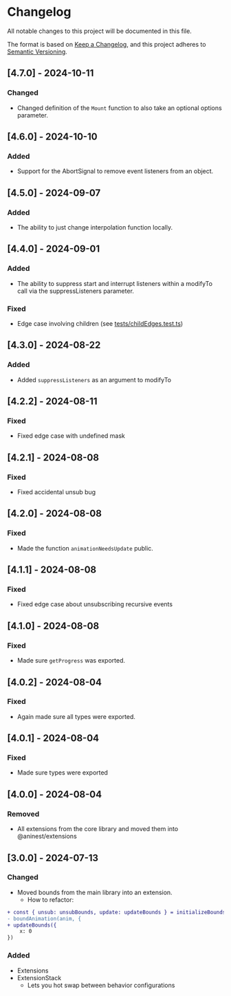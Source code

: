 # Changelog

All notable changes to this project will be documented in this file.

The format is based on [Keep a Changelog](https://keepachangelog.com/en/1.1.0/),
and this project adheres to [Semantic Versioning](https://semver.org/spec/v2.0.0.html).

## [4.7.0] - 2024-10-11

### Changed

- Changed definition of the `Mount` function to also take an optional options parameter.

## [4.6.0] - 2024-10-10

### Added

- Support for the AbortSignal to remove event listeners from an object.

## [4.5.0] - 2024-09-07

### Added

- The ability to just change interpolation function locally.

## [4.4.0] - 2024-09-01

### Added

- The ability to suppress start and interrupt listeners within a modifyTo call via the suppressListeners parameter.

### Fixed

- Edge case involving children (see [tests/childEdges.test.ts](tests/childEdges.test.ts))

## [4.3.0] - 2024-08-22

### Added

- Added `suppressListeners` as an argument to modifyTo

## [4.2.2] - 2024-08-11

### Fixed

- Fixed edge case with undefined mask

## [4.2.1] - 2024-08-08

### Fixed

- Fixed accidental unsub bug

## [4.2.0] - 2024-08-08

### Fixed

- Made the function `animationNeedsUpdate` public.

## [4.1.1] - 2024-08-08

### Fixed

- Fixed edge case about unsubscribing recursive events

## [4.1.0] - 2024-08-08

### Fixed

- Made sure `getProgress` was exported.

## [4.0.2] - 2024-08-04

### Fixed

- Again made sure all types were exported.

## [4.0.1] - 2024-08-04

### Fixed

- Made sure types were exported

## [4.0.0] - 2024-08-04

### Removed

- All extensions from the core library and moved them into @aninest/extensions

## [3.0.0] - 2024-07-13

### Changed

- Moved bounds from the main library into an extension.
  - How to refactor:

```diff
+ const { unsub: unsubBounds, update: updateBounds } = initializeBounds(anim, {})
- boundAnimation(anim, {
+ updateBounds({
    x: 0
})
```

### Added

- Extensions
- ExtensionStack
  - Lets you hot swap between behavior configurations
